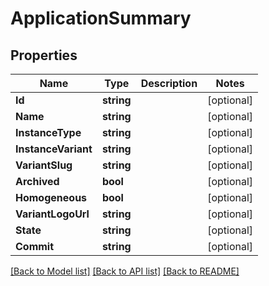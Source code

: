 # ApplicationSummary

## Properties

Name | Type | Description | Notes
------------ | ------------- | ------------- | -------------
**Id** | **string** |  | [optional] 
**Name** | **string** |  | [optional] 
**InstanceType** | **string** |  | [optional] 
**InstanceVariant** | **string** |  | [optional] 
**VariantSlug** | **string** |  | [optional] 
**Archived** | **bool** |  | [optional] 
**Homogeneous** | **bool** |  | [optional] 
**VariantLogoUrl** | **string** |  | [optional] 
**State** | **string** |  | [optional] 
**Commit** | **string** |  | [optional] 

[[Back to Model list]](../README.md#documentation-for-models) [[Back to API list]](../README.md#documentation-for-api-endpoints) [[Back to README]](../README.md)


